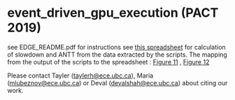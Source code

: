 # event_driven_gpu_execution (PACT 2019)
see EDGE_README.pdf for instructions
see [this spreadsheet](https://docs.google.com/spreadsheets/d/1aepQmbfFa8CRGu6r94NgAOjffpjVqKxYsLon2WmUzC8/edit?usp=sharing) for calculation of slowdown and ANTT from the data extracted by the scripts.
The mapping from the output of the scripts to the spreadsheet : [Figure 11](figures/fig11.png) , [Figure 12](figures/fig12.png)

Please contact Tayler (taylerh@ece.ubc.ca), Maria (mlubeznov@ece.ubc.ca) or Deval (devalshah@ece.ubc.ca) about citing our work.
